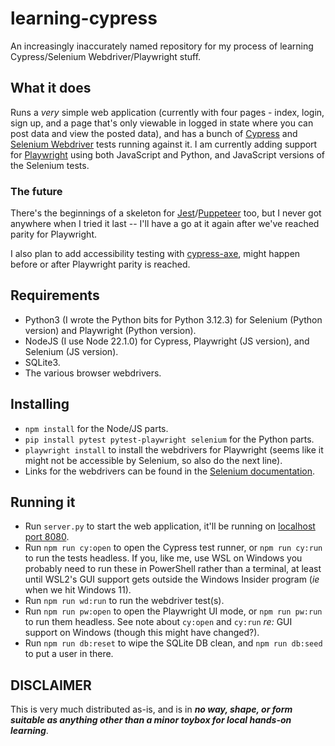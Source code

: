 # learning-cypress

An increasingly inaccurately named repository for my process of learning Cypress/Selenium Webdriver/Playwright stuff.

## What it does

Runs a *very* simple web application (currently with four pages - index, login, sign up, and a page that's only viewable in logged in state where you can post data and view the posted data), and has a bunch of [Cypress](https://cypress.io/) and [Selenium Webdriver](https://www.selenium.dev/documentation/webdriver/) tests running against it. I am currently adding support for [Playwright](https://playwright.dev/) using both JavaScript and Python, and JavaScript versions of the Selenium tests.

### The future

There's the beginnings of a skeleton for [Jest](https://jestjs.io/docs/puppeteer)/[Puppeteer](https://pptr.dev/) too, but I never got anywhere when I tried it last -- I'll have a go at it again after we've reached parity for Playwright.

I also plan to add accessibility testing with [cypress-axe](https://github.com/component-driven/cypress-axe), might happen before or after Playwright parity is reached.

## Requirements

* Python3 (I wrote the Python bits for Python 3.12.3) for Selenium (Python version) and Playwright (Python version).
* NodeJS (I use Node 22.1.0) for Cypress, Playwright (JS version), and Selenium (JS version).
* SQLite3.
* The various browser webdrivers.

## Installing

* `npm install` for the Node/JS parts.
* `pip install pytest pytest-playwright selenium` for the Python parts.
* `playwright install` to install the webdrivers for Playwright (seems like it might not be accessible by Selenium, so also do the next line).
* Links for the webdrivers can be found in the [Selenium documentation](https://www.selenium.dev/selenium/docs/api/py/#drivers).

## Running it

* Run `server.py` to start the web application, it'll be running on [localhost port 8080](http://localhost:8080).
* Run `npm run cy:open` to open the Cypress test runner, or `npm run cy:run` to run the tests headless. If you, like me, use WSL on Windows you probably need to run these in PowerShell rather than a terminal, at least until WSL2's GUI support gets outside the Windows Insider program (*ie* when we hit Windows 11).
* Run `npm run wd:run` to run the webdriver test(s).
* Run `npm run pw:open` to open the Playwright UI mode, or `npm run pw:run` to run them headless. See note about `cy:open` and `cy:run` *re:* GUI support on Windows (though this might have changed?).
* Run `npm run db:reset` to wipe the SQLite DB clean, and `npm run db:seed` to put a user in there.

## DISCLAIMER

This is very much distributed as-is, and is in ***no way, shape, or form suitable as anything other than a minor toybox for local hands-on learning***.
